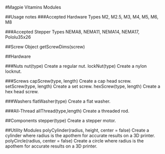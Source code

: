 #Magpie Vitamins Modules

##Usage notes
###Accepted Hardware Types
M2, M2.5, M3, M4, M5, M6, M8

###Accepted Stepper Types
NEMA8, NEMA11, NEMA14, NEMA17, Pololu35x26 


##Screw Object
getScrewDims(screw)

##Hardware 

###Nuts
	nut(type)
Create a regular nut.
	lockNut(type)
Create a nylon locknut.
 
###Screws
	capScrew(type, length)
Create a cap head screw.
	setScrew(type, length)
Create a set screw.
	hexScrew(type, length)
Create a hex head screw.


###Washers
	flatWasher(type)
Create a flat washer.

###All-Thread
	allThread(type,length)
Create a threaded rod.

##Components
	stepper(type)
Create a stepper motor.

##Utility Modules
	polyCylinder(radius, height, center = false)
Create a cylinder where radius is the apothem for accurate results on a 3D printer.
	polyCircle(radius, center = false)
Create a circle where radius is the apothem for accurate results on a 3D printer.
